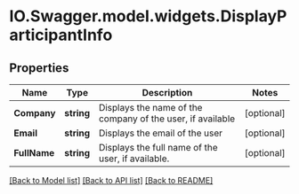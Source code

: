 # IO.Swagger.model.widgets.DisplayParticipantInfo
## Properties

Name | Type | Description | Notes
------------ | ------------- | ------------- | -------------
**Company** | **string** | Displays the name of the company of the user, if available | [optional] 
**Email** | **string** | Displays the email of the user | [optional] 
**FullName** | **string** | Displays the full name of the user, if available.  | [optional] 

[[Back to Model list]](../README.md#documentation-for-models) [[Back to API list]](../README.md#documentation-for-api-endpoints) [[Back to README]](../README.md)

